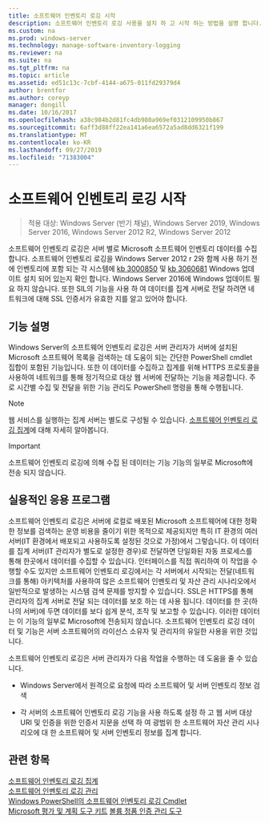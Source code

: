 ```yaml
---
title: 소프트웨어 인벤토리 로깅 시작
description: 소프트웨어 인벤토리 로깅 사용을 설치 하 고 시작 하는 방법을 설명 합니다.
ms.custom: na
ms.prod: windows-server
ms.technology: manage-software-inventory-logging
ms.reviewer: na
ms.suite: na
ms.tgt_pltfrm: na
ms.topic: article
ms.assetid: ed51c13c-7cbf-4144-a675-011fd29379d4
author: brentfor
ms.author: coreyp
manager: dongill
ms.date: 10/16/2017
ms.openlocfilehash: a38c984b2d81fc4db980a969ef0312109950b867
ms.sourcegitcommit: 6aff3d88ff22ea141a6ea6572a5ad8dd6321f199
ms.translationtype: MT
ms.contentlocale: ko-KR
ms.lasthandoff: 09/27/2019
ms.locfileid: "71383004"
---
```

# <a name="get-started-with-software-inventory-logging"></a>소프트웨어 인벤토리 로깅 시작

>적용 대상: Windows Server (반기 채널), Windows Server 2019, Windows Server 2016, Windows Server 2012 R2, Windows Server 2012

 소프트웨어 인벤토리 로깅은 서버 별로 Microsoft 소프트웨어 인벤토리 데이터를 수집 합니다. 소프트웨어 인벤토리 로깅을 Windows Server 2012 r 2와 함께 사용 하기 전에 인벤토리에 포함 되는 각 시스템에 [kb 3000850](https://support.microsoft.com/kb/3000850) 및 [kb 3060681](https://support.microsoft.com/kb/3060681) Windows 업데이트 설치 되어 있는지 확인 합니다. Windows Server 2016에 Windows 업데이트 필요 하지 않습니다. 또한 SIL의 기능을 사용 하 여 데이터를 집계 서버로 전달 하려면 네트워크에 대해 SSL 인증서가 유효한 지를 알고 있어야 합니다.

## <a name="BKMK_OVER"></a>기능 설명
Windows Server의 소프트웨어 인벤토리 로깅은 서버 관리자가 서버에 설치된 Microsoft 소프트웨어 목록을 검색하는 데 도움이 되는 간단한 PowerShell cmdlet 집합이 포함된 기능입니다. 또한 이 데이터를 수집하고 집계를 위해 HTTPS 프로토콜을 사용하여 네트워크를 통해 정기적으로 대상 웹 서버에 전달하는 기능을 제공합니다. 주로 시간별 수집 및 전달을 위한 기능 관리도 PowerShell 명령을 통해 수행됩니다.

> [!NOTE]
> 웹 서비스를 실행하는 집계 서버는 별도로 구성될 수 있습니다. [소프트웨어 인벤토리 로깅 집계](software-inventory-logging-aggregator.md)에 대해 자세히 알아봅니다.

> [!IMPORTANT]
> 소프트웨어 인벤토리 로깅에 의해 수집 된 데이터는 기능 기능의 일부로 Microsoft에 전송 되지 않습니다.

## <a name="BKMK_APP"></a>실용적인 응용 프로그램
소프트웨어 인벤토리 로깅은 서버에 로컬로 배포된 Microsoft 소프트웨어에 대한 정확한 정보를 검색하는 운영 비용을 줄이기 위한 목적으로 제공되지만 특히 IT 환경의 여러 서버(IT 환경에서 배포되고 사용하도록 설정된 것으로 가정)에서 그렇습니다. 이 데이터를 집계 서버(IT 관리자가 별도로 설정한 경우)로 전달하면 단일화된 자동 프로세스를 통해 한곳에서 데이터를 수집할 수 있습니다. 인터페이스를 직접 쿼리하여 이 작업을 수행할 수도 있지만 소프트웨어 인벤토리 로깅에서는 각 서버에서 시작되는 전달(네트워크를 통해) 아키텍처를 사용하여 많은 소프트웨어 인벤토리 및 자산 관리 시나리오에서 일반적으로 발생하는 시스템 검색 문제를 방지할 수 있습니다. SSL은 HTTPS를 통해 관리자의 집계 서버로 전달 되는 데이터를 보호 하는 데 사용 됩니다. 데이터를 한 곳(하나의 서버)에 두면 데이터를 보다 쉽게 분석, 조작 및 보고할 수 있습니다. 이러한 데이터는 이 기능의 일부로 Microsoft에 전송되지 않습니다. 소프트웨어 인벤토리 로깅 데이터 및 기능은 서버 소프트웨어의 라이선스 소유자 및 관리자의 유일한 사용을 위한 것입니다.

소프트웨어 인벤토리 로깅은 서버 관리자가 다음 작업을 수행하는 데 도움을 줄 수 있습니다.

-   Windows Server에서 원격으로 요청에 따라 소프트웨어 및 서버 인벤토리 정보 검색

-   각 서버의 소프트웨어 인벤토리 로깅 기능을 사용 하도록 설정 하 고 웹 서버 대상 URI 및 인증을 위한 인증서 지문을 선택 하 여 광범위 한 소프트웨어 자산 관리 시나리오에 대 한 소프트웨어 및 서버 인벤토리 정보를 집계 합니다.

## <a name="see-also"></a>관련 항목
[소프트웨어 인벤토리 로깅 집계](https://technet.microsoft.com/library/mt572043.aspx)<br>
[소프트웨어 인벤토리 로깅 관리](manage-software-inventory-logging.md)<br>
[Windows PowerShell의 소프트웨어 인벤토리 로깅 Cmdlet](https://technet.microsoft.com/library/dn283390.aspx)<br>
[Microsoft 평가 및 계획 도구 키트](https://www.microsoft.com/download/en/details.aspx?id=7826)
[볼륨 정품 인증 관리 도구](http://blogs.technet.com/b/volume-licensing/)

